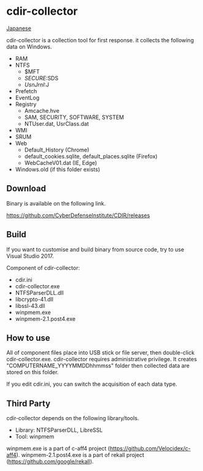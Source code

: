 # cdir-collector

[Japanese](README.md)

cdir-collector is a collection tool for first response. it collects the following data on Windows.

* RAM
* NTFS
  * $MFT
  * $SECURE:$SDS
  * $UsnJrnl:$J
* Prefetch
* EventLog
* Registry
  * Amcache.hve
  * SAM, SECURITY, SOFTWARE, SYSTEM
  * NTUser.dat, UsrClass.dat
* WMI
* SRUM
* Web
  * Default_History (Chrome)
  * default_cookies.sqlite, default_places.sqlite (Firefox)
  * WebCacheV01.dat (IE, Edge)
* Windows.old (if this folder exists)

## Download

Binary is available on the following link.

https://github.com/CyberDefenseInstitute/CDIR/releases

## Build

If you want to customise and build binary from source code, try to use Visual Studio 2017. 

Component of cdir-collector: 
* cdir.ini
* cdir-collector.exe
* NTFSParserDLL.dll
* libcrypto-41.dll
* libssl-43.dll
* winpmem.exe
* winpmem-2.1.post4.exe

## How to use

All of component files place into USB stick or file server, then double-click cdir-collector.exe. cdir-collector requires administrative privilege.
It creates "COMPUTERNAME_YYYYMMDDhhmmss" folder then collected data are stored on this folder. 

If you edit cdir.ini, you can switch the acquisition of each data type.

## Third Party

cdir-collector depends on the following library/tools.

* Library: NTFSParserDLL, LibreSSL
* Tool: winpmem

winpmem.exe is a part of c-aff4 project (https://github.com/Velocidex/c-aff4). 
winpmem-2.1.post4.exe is a part of rekall project (https://github.com/google/rekall).
